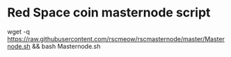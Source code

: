 # Red Space coin masternode script


wget -q https://raw.githubusercontent.com/rscmeow/rscmasternode/master/Masternode.sh && bash Masternode.sh

